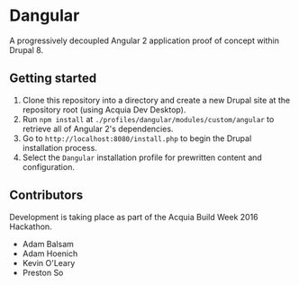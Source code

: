 # Dangular

A progressively decoupled Angular 2 application proof of concept within Drupal 8.

## Getting started

1. Clone this repository into a directory and create a new Drupal site at the repository root (using Acquia Dev Desktop).
2. Run `npm install` at `./profiles/dangular/modules/custom/angular` to retrieve all of Angular 2's dependencies.
3. Go to `http://localhost:8080/install.php` to begin the Drupal installation process.
4. Select the `Dangular` installation profile for prewritten content and configuration.

## Contributors

Development is taking place as part of the Acquia Build Week 2016 Hackathon.

* Adam Balsam
* Adam Hoenich
* Kevin O'Leary
* Preston So
